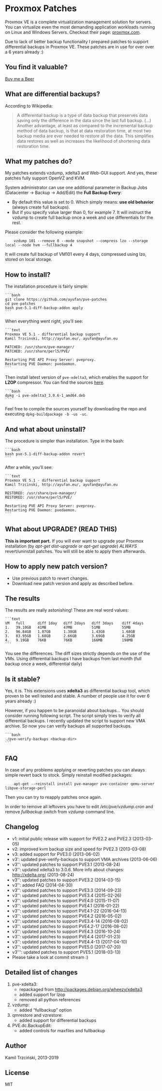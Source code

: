 # Proxmox Patches

Proxmox VE is a complete virtualization management solution for servers. You can virtualize even the most demanding application workloads running on Linux and Windows Servers. Checkout their page: [proxmox.com](http://proxmox.com/products/proxmox-ve).

Due to lack of better backup functionality I prepared patches to support differential backups in Proxmox VE.
These patches are in use for over over a 6 years already :)

<!--more-->

## You find it valuable?

[Buy me a Beer](https://www.paypal.me/ayufanpl)

## What are differential backups?

According to Wikipedia:

> A differential backup is a type of data backup that preserves data saving only the difference in the data since the last full backup. (…) Another advantage, at least as compared to the incremental backup method of data backup, is that at data restoration time, at most two backup media are ever needed to restore all the data. This simplifies data restores as well as increases the likelihood of shortening data restoration time.

## What my patches do?

My patches extends vzdump, xdelta3 and Web-GUI support. And yes, these patches fully support OpenVZ and KVM.

System administrator can use one additional parameter in Backup Jobs (Datacenter -> Backup -> Add/Edit) the **Full Backup Every**:

* By default this value is set to 0. Which simply means: **use old behavior** (always create full backups).
* But if you specify value larger than 0, for example 7. It will instruct the vzdump to create full backup once a week and use differentials for the rest.

Please consider the following example:

        vzdump 101 --remove 0 --mode snapshot --compress lzo --storage local --node hvm --fullbackup 4


It will create full backup of VM101 every 4 days, compressed using lzo, stored on local storage.

## How to install?

The installation procedure is fairly simple:

    ```bash
    git clone https://github.com/ayufan/pve-patches
    cd pve-patches
    bash pve-5.1-diff-backup-addon apply
    ```

When everything went right, you’ll see:

    ```text
    Proxmox VE 5.1 - differential backup support
    Kamil Trzcinski, http://ayufan.eu/, ayufan@ayufan.eu

    PATCHED: /usr/share/pve-manager/
    PATCHED: /usr/share/perl5/PVE/

    Restarting PVE API Proxy Server: pveproxy.
    Restarting PVE Daemon: pvedaemon.
    ```

Then install latest version of `pve-xdelta3`, which enables the support for **LZOP** compressor. You can find the sources [here](https://github.com/ayufan/pve-xdelta3).

    ```bash
    dpkg -i pve-xdelta3_3.0.6-1_amd64.deb
    ```

Feel free to compile the sources yourself by downloading the repo and executing `dpkg-buildpackage -b -us -uc`.

## And what about uninstall?

The procedure is simpler than installation. Type in the bash:

    ```bash
    bash pve-5.1-diff-backup-addon revert
    ```

After a while, you’ll see:

    ```text
    Proxmox VE 5.1 - differential backup support
    Kamil Trzcinski, http://ayufan.eu/, ayufan@ayufan.eu

    RESTORED: /usr/share/pve-manager/
    RESTORED: /usr/share/perl5/PVE/

    Restarting PVE API Proxy Server: pveproxy.
    Restarting PVE Daemon: pvedaemon.
    ```

## What about UPGRADE? (READ THIS)

**This is important part.** If you will ever want to upgrade your Proxmox installation (by *apt-get dist-upgrade* or *apt-get upgrade*) *ALWAYS* revert/uninstall patches. You will still be able to apply them afterwards.

## How to apply new patch version?

* Use previous patch to revert changes.
* Download new patch version and apply as described before.

## The results

The results are really astonishing! These are real word values:

    ```text
    VM   full      diff 1day   diff 2days   diff 3days    diff 4days
    1.   39.10GB   41MB        47MB         51MB          55MB
    2.   96.84GB   1.07GB      1.38GB       1.43GB        1.68GB
    3.   83.95GB   1.68GB      2.66GB       3.69GB        4.25GB
    4.   9.19GB    76KB        76KB         166MB         198MB
    ```

You see the differences. The diff sizes strictly depends on the use of the VMs. Using differential backups I have backups from last month (full backup once a week, differential daily)

## Is it stable?

Yes, it is. This extensions uses **xdelta3** as differential backup tool, which proven to be well tested and stable. A number of people use it for over 6 years already :)

However, if you happen to be paranoidal about backups… You should consider running following script. The script simply tries to verify all differential backups. I recently updated the script to support new VMA archive. So now you can verify backups all supported backups.

    ```bash
    ./pve-verify-backups <backup-dir>
    ```

## FAQ

In case of any problems applying or reverting patches you can always simple revert back to stock. Simply reinstall modified packages:

        apt-get --reinstall install pve-manager pve-container qemu-server libpve-storage-perl 

Then you can try to reapply patches once again.

In order to remove all leftovers you have to edit */etc/pve/vzdump.cron* and remove *fullbackup* switch from *vzdump* command line.

## Changelog

* v1: initial public release with support for PVE2.2 and PVE2.3 (2013-03-05)
* v2: improved kvm backup size and speed for PVE2.3 (2013-03-08)
* v3: added support for PVE3.0 (2013-06-02)
* v3': updated pve-verify-backups to support VMA archives (2013-06-06)
* v3'': updated patches to support PVE3.1 (2013-08-24)
* v3'': updated xdelta3 to 3.0.6. More info about changes: http://xdelta.org/ (2013-08-24)
* v3'': updated patches to support PVE3.2 (2014-03-15)
* v3'': added FAQ (2014-04-30)
* v3'': updated patches to support PVE3.3 (2014-09-23)
* v3'': updated patches to support PVE3.4 (2015-02-26)
* v3'': updated patches to support PVE4.0 (2015-11-07)
* v3'': updated patches to support PVE4.1 (2016-01-22)
* v3'': updated patches to support PVE4.1-22 (2016-04-13)
* v3'': updated patches to support PVE4.2 (2016-05-02)
* v3'': updated patches to support PVE3.4-14 (2016-08-02)
* v3'': updated patches to support PVE4.2-17 (2016-08-02)
* v3'': updated patches to support PVE4.3 (2016-10-24)
* v3'': updated patches to support PVE4.4 (2017-01-23)
* v3'': updated patches to support PVE4.4-13 (2017-04-10)
* v3'': updated patches to support PVE5.0 (2017-07-20)
* v3''': updated patches to support PVE5.1 (2018-03-13)
* Please take a look at commit stream :)

## Detailed list of changes

1. pve-xdelta3:
    * repackaged from http://packages.debian.org/wheezy/xdelta3
    * added support for lzop
    * removed all python references
2. vzdump:
    * added “fullbackup” option
3. qmrestore and vzrestore:
    * added support for differential backups
4. PVE.dc.BackupEdit:
    * added controls for maxfiles and fullbackup

## Author

Kamil Trzciński, 2013-2019

## License

MIT
